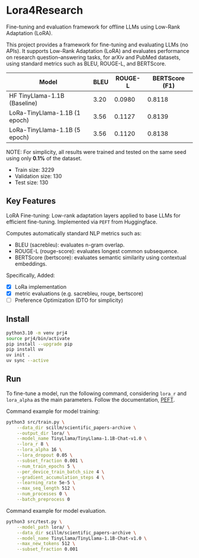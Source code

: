 # Lora4Research

Fine-tuning and evaluation framework for offline LLMs using Low-Rank Adaptation (LoRA).

This project provides a framework for fine-tuning and evaluating LLMs (no APIs). It supports Low-Rank Adaptation (LoRA) and evaluates performance on research question–answering tasks, for arXiv and PubMed datasets, using standard metrics such as BLEU, ROUGE-L, and BERTScore.

| Model            | BLEU | ROUGE-L | BERTScore (F1) |
| -------------------- | ---- | ------- | --- |
| HF TinyLlama-1.1B (Baseline)  | 3.20 | 0.0980  | 0.8118 |
| LoRa-TinyLlama-1.1B (1 epoch) | 3.56 | 0.1127  | 0.8139 |
| LoRa-TinyLlama-1.1B (5 epoch) | 3.56 | 0.1120  | 0.8138 |

NOTE: For simplicity, all results were trained and tested on the same seed using only **0.1%** of the dataset.

- Train size: 3229
- Validation size: 130
- Test size: 130

## Key Features

LoRA Fine-tuning: Low-rank adaptation layers applied to base LLMs for efficient fine-tuning. Implemented via `PEFT` from Huggingface.

Computes automatically standard NLP metrics such as:

- BLEU (sacrebleu): evaluates n-gram overlap.
- ROUGE-L (rouge-score): evaluates longest common subsequence.
- BERTScore (bertscore): evaluates semantic similarity using contextual embeddings.

Specifically, Added:

- [X] LoRa implementation
- [X] metric evaluations (e.g. sacrebleu, rouge, bertscore)
- [ ] Preference Optimization (DTO for simplicity)

## Install

```bash
python3.10 -m venv prj4
source prj4/bin/activate
pip install --upgrade pip
pip install uv
uv init . 
uv sync --active
```

## Run

To fine-tune a model, run the following command, considering `lora_r` and `lora_alpha` as the main parameters. Follow the documentation, [PEFT](https://github.com/huggingface/peft/).

Command example for model training:

```bash
python3 src/train.py \
    --data_dir scillm/scientific_papers-archive \
    --output_dir lora/ \
    --model_name TinyLlama/TinyLlama-1.1B-Chat-v1.0 \
    --lora_r 8 \
    --lora_alpha 16 \
    --lora_dropout 0.05 \
    --subset_fraction 0.001 \
    --num_train_epochs 5 \
    --per_device_train_batch_size 4 \
    --gradient_accumulation_steps 4 \
    --learning_rate 5e-5 \
    --max_seq_length 512 \
    --num_processes 0 \
    --batch_preprocess 0 
```

Command example for model evaluation.

```bash
python3 src/test.py \
    --model_path lora/ \
    --data_dir scillm/scientific_papers-archive \
    --model_name TinyLlama/TinyLlama-1.1B-Chat-v1.0 \
    --max_new_tokens 512 \
    --subset_fraction 0.001 
```
